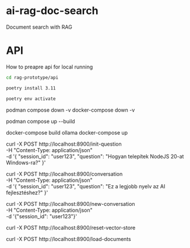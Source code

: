 # ai-rag-doc-search
Document search with RAG


# API

How to preapre api for local running

```bash
cd rag-prototype/api

poetry install 3.11

poetry env activate
```


podman compose down -v
docker-compose down -v   


podman compose up --build 


docker-compose build ollama
docker-compose up


curl -X POST http://localhost:8900/init-question \
    -H "Content-Type: application/json" \
    -d '{
        "session_id": "user123",
        "question": "Hogyan telepítek NodeJS 20-at Windows-ra?"
        }'

curl -X POST http://localhost:8900/conversation \
  -H "Content-Type: application/json" \
  -d '{
    "session_id": "user123",
    "question": "Ez a legjobb nyelv az AI fejlesztéshez?"
}'

curl -X POST http://localhost:8900/new-conversation \
    -H "Content-Type: application/json" \
    -d '{"session_id": "user123"}'

curl -X POST http://localhost:8900/reset-vector-store

curl -X POST http://localhost:8900/load-documents